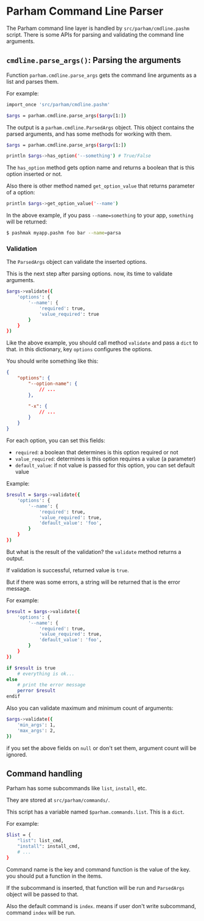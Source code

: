 # Parham Command Line Parser
The Parham command line layer is handled by `src/parham/cmdline.pashm` script.
There is some APIs for parsing and validating the command line arguments.

## `cmdline.parse_args()`: Parsing the arguments
Function `parham.cmdline.parse_args` gets the command line arguments as a list and parses them.

For example:

```bash
import_once 'src/parham/cmdline.pashm'

$args = parham.cmdline.parse_args($argv[1:])
```

The output is a `parham.cmdline.ParsedArgs` object. This object contains the parsed arguments,
and has some methods for working with them.

```bash
$args = parham.cmdline.parse_args($argv[1:])

println $args->has_option('--something') # True/False
```

The `has_option` method gets option name and returns a boolean that is this option inserted or not.

Also there is other method named `get_option_value` that returns parameter of a option:

```bash
println $args->get_option_value('--name')
```

In the above example, if you pass `--name=something` to your app, `something` will be returned:

```bash
$ pashmak myapp.pashm foo bar --name=parsa
```

### Validation
The `ParsedArgs` object can validate the inserted options.

This is the next step after parsing options. now, its time to validate arguments.

```bash
$args->validate({
    'options': {
        '--name': {
            'required': true,
            'value_required': true
        }
    }
})
```

Like the above example, you should call method `validate` and pass a `dict` to that. in this dictionary,
key `options` configures the options.

You should write something like this:

```json
{
    "options": {
        "--option-name": {
            // ...
        },

        "-x": {
            // ...
        }
    }
}
```

For each option, you can set this fields:

- `required`: a boolean that determines is this option required or not
- `value_required`: determines is this option requires a value (a parameter)
- `default_value`: if not value is passed for this option, you can set default value

Example:

```bash
$result = $args->validate({
    'options': {
        '--name': {
            'required': true,
            'value_required': true,
            'default_value': 'foo',
        }
    }
})
```

But what is the result of the validation? the `validate` method returns a output.

If validation is successful, returned value is `true`.

But if there was some errors, a string will be returned that is the error message.

For example:

```bash
$result = $args->validate({
    'options': {
        '--name': {
            'required': true,
            'value_required': true,
            'default_value': 'foo',
        }
    }
})

if $result is true
    # everything is ok...
else
    # print the error message
    perror $result
endif
```

Also you can validate maximum and minimum count of arguments:

```bash
$args->validate({
    'min_args': 1,
    'max_args': 2,
})
```

if you set the above fields on `null` or don't set them, argument count will be ignored.

## Command handling
Parham has some subcommands like `list`, `install`, etc.

They are stored at `src/parham/commands/`.

This script has a variable named `$parham.commands.list`. This is a `dict`.

For example:

```bash
$list = {
    "list": list_cmd,
    "install": install_cmd,
    # ...
}
```

Command name is the key and command function is the value of the key. you should put a function in the items.

If the subcommand is inserted, that function will be run and `ParsedArgs` object will be passed to that.

Also the default command is `index`. means if user don't write subcommand, command `index` will be run.
